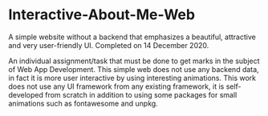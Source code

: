 # Interactive-About-Me-Web
A simple website without a backend that emphasizes a beautiful, attractive and very user-friendly UI. Completed on 14 December 2020.

An individual assignment/task that must be done to get marks in the subject of Web App Development.
This simple web does not use any backend data, in fact it is more user interactive by using interesting animations.
This work does not use any UI framework from any existing framework, it is self-developed from scratch in addition to using some packages for small animations such as fontawesome and unpkg.
